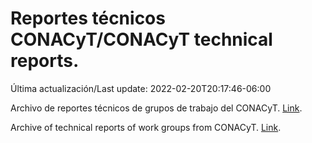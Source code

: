 # Reportes técnicos CONACyT/CONACyT technical reports.

Última actualización/Last update: 2022-02-20T20:17:46-06:00

Archivo de reportes técnicos de grupos de trabajo del CONACyT. [Link](https://salud.conacyt.mx/coronavirus/investigacion/productos/).

Archive of technical reports of work groups from CONACyT. [Link](https://salud.conacyt.mx/coronavirus/investigacion/productos/).

